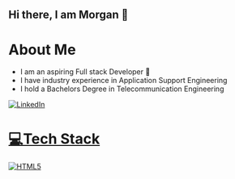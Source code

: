 ## Hi there, I am Morgan 👋

# About Me
- I am an aspiring Full stack Developer 🤖
- I have industry experience in Application Support Engineering
- I hold a Bachelors Degree in Telecommunication Engineering
  
[![LinkedIn](https://img.shields.io/badge/LinkedIn-0077B5?style=for-the-badge&logo=linkedin&logoColor=white)](https://www.linkedin.com/in/morgan-ohene-asare)

# <u>💻Tech Stack<u/>

![HTML5](https://img.shields.io/badge/HTML5-E34F26?style=for-the-badge&logo=html5&logoColor=white)


